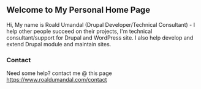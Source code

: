 ## Welcome to My Personal Home Page

Hi, My name is Roald Umandal (Drupal Developer/Technical Consultant) - I help other people succeed on their projects, I'm technical consultant/support for Drupal and WordPress site. I also help develop and extend Drupal module and maintain sites.

### Contact

Need some help? contact me @ this page https://www.roaldumandal.com/contact
